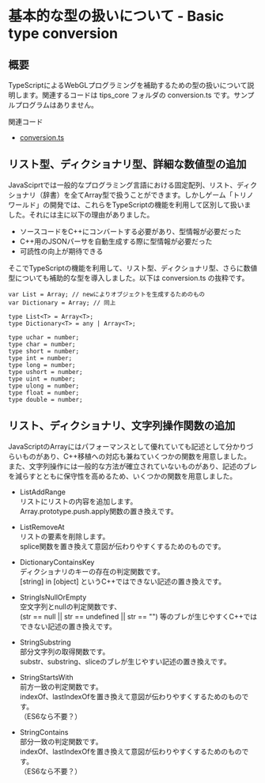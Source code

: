 # 基本的な型の扱いについて - Basic type conversion

## 概要
TypeScriptによるWebGLプログラミングを補助するための型の扱いについて説明します。関連するコードは tips_core フォルダの conversion.ts です。サンプルプログラムはありません。

関連コード

- [conversion.ts](../tips_core/conversion.ts)


## リスト型、ディクショナリ型、詳細な数値型の追加
JavaSciprtでは一般的なプログラミング言語における固定配列、リスト、ディクショナリ（辞書）を全てArray型で扱うことができます。しかしゲーム「トリノワールド」の開発では、これらをTypeScriptの機能を利用して区別して扱いました。それには主に以下の理由がありました。

- ソースコードをC++にコンバートする必要があり、型情報が必要だった
- C++用のJSONパーサを自動生成する際に型情報が必要だった
- 可読性の向上が期待できる

そこでTypeScriptの機能を利用して、リスト型、ディクショナリ型、さらに数値型についても補助的な型を導入しました。以下は conversion.ts の抜粋です。

    var List = Array; // newによりオブジェクトを生成するためのもの
    var Dictionary = Array; // 同上

    type List<T> = Array<T>;
    type Dictionary<T> = any | Array<T>;

    type uchar = number;
    type char = number;
    type short = number;
    type int = number;
    type long = number;
    type ushort = number;
    type uint = number;
    type ulong = number;
    type float = number;
    type double = number;

## リスト、ディクショナリ、文字列操作関数の追加
JavaScriptのArrayにはパフォーマンスとして優れていても記述として分かりづらいものがあり、C++移植への対応も兼ねていくつかの関数を用意しました。また、文字列操作には一般的な方法が確立されていないものがあり、記述のブレを減らすとともに保守性を高めるため、いくつかの関数を用意しました。

- ListAddRange  
リストにリストの内容を追加します。  
Array.prototype.push.apply関数の置き換えです。

- ListRemoveAt  
リストの要素を削除します。  
splice関数を置き換えて意図が伝わりやすくするためのものです。

- DictionaryContainsKey  
ディクショナリのキーの存在の判定関数です。  
[string] in [object] というC++ではできない記述の置き換えです。

- StringIsNullOrEmpty  
空文字列とnullの判定関数です、  
(str == null || str == undefined || str == "") 等のブレが生じやすくC++ではできない記述の置き換えです。

- StringSubstring  
部分文字列の取得関数です。  
substr、substring、sliceのブレが生じやすい記述の置き換えです。

- StringStartsWith  
前方一致の判定関数です。  
indexOf、lastIndexOfを置き換えて意図が伝わりやすくするためのものです。  
（ES6なら不要？）

- StringContains  
部分一致の判定関数です。  
indexOf、lastIndexOfを置き換えて意図が伝わりやすくするためのものです。  
（ES6なら不要？）
